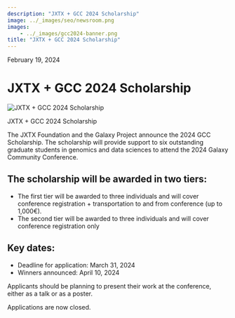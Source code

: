 ```yaml
---
description: "JXTX + GCC 2024 Scholarship"
image: ../_images/seo/newsroom.png
images:
    - ../_images/gcc2024-banner.png
title: "JXTX + GCC 2024 Scholarship"
---
```


<Date>February 19, 2024</Date>

# JXTX + GCC 2024 Scholarship

<Image alt="JXTX + GCC 2024 Scholarship" image={props.images[0]}></Image>

<figcaption>JXTX + GCC 2024 Scholarship</figcaption>


The JXTX Foundation and the Galaxy Project announce the 2024 GCC Scholarship. The scholarship will provide support to six outstanding graduate students in genomics and data sciences to attend the 2024 Galaxy Community Conference.

## The scholarship will be awarded in two tiers:

- The first tier will be awarded to three individuals and will cover conference registration + transportation to and from conference (up to 1,000€). 
- The second tier will be awarded to three individuals and will cover conference registration only

## Key dates:

- Deadline for application: March 31, 2024
- Winners announced: April 10, 2024

Applicants should be planning to present their work at the conference, either as a talk or as a poster.

Applications are now closed.
